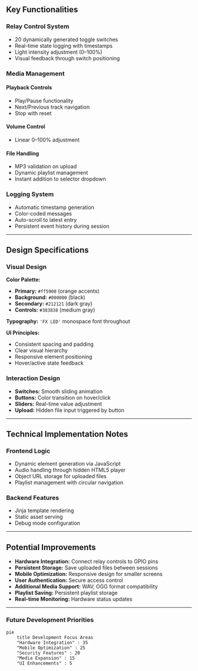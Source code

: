 ## Key Functionalities

### Relay Control System

- 20 dynamically generated toggle switches  
- Real-time state logging with timestamps  
- Light intensity adjustment (0–100%)  
- Visual feedback through switch positioning  

### Media Management

#### Playback Controls

- Play/Pause functionality  
- Next/Previous track navigation  
- Stop with reset  

#### Volume Control

- Linear 0–100% adjustment  

#### File Handling

- MP3 validation on upload  
- Dynamic playlist management  
- Instant addition to selector dropdown  

### Logging System

- Automatic timestamp generation  
- Color-coded messages  
- Auto-scroll to latest entry  
- Persistent event history during session  

---

## Design Specifications

### Visual Design

**Color Palette:**

- **Primary:** `#ff5900` (orange accents)  
- **Background:** `#000000` (black)  
- **Secondary:** `#212121` (dark gray)  
- **Controls:** `#383838` (medium gray)  

**Typography:** `'FX LED'` monospace font throughout  

**UI Principles:**

- Consistent spacing and padding  
- Clear visual hierarchy  
- Responsive element positioning  
- Hover/active state feedback  

### Interaction Design

- **Switches:** Smooth sliding animation  
- **Buttons:** Color transition on hover/click  
- **Sliders:** Real-time value adjustment  
- **Upload:** Hidden file input triggered by button  

---

## Technical Implementation Notes

### Frontend Logic

- Dynamic element generation via JavaScript  
- Audio handling through hidden HTML5 player  
- Object URL storage for uploaded files  
- Playlist management with circular navigation  

### Backend Features

- Jinja template rendering  
- Static asset serving  
- Debug mode configuration  

---

## Potential Improvements

- **Hardware Integration:** Connect relay controls to GPIO pins  
- **Persistent Storage:** Save uploaded files between sessions  
- **Mobile Optimization:** Responsive design for smaller screens  
- **User Authentication:** Secure access control  
- **Additional Media Support:** WAV, OGG format compatibility  
- **Playlist Saving:** Persistent playlist storage  
- **Real-time Monitoring:** Hardware status updates  

---

### Future Development Priorities

```mermaid
pie
    title Development Focus Areas
    "Hardware Integration" : 35
    "Mobile Optimization" : 25
    "Security Features" : 20
    "Media Expansion" : 15
    "UI Enhancements" : 5

